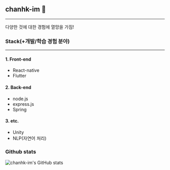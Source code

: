 ## chanhk-im 👋
---
다양한 것에 대한 경험에 열망을 가짐!
### Stack(+개발/학습 경험 분야)
---
#### 1. Front-end
- React-native
- Flutter

#### 2. Back-end
- node.js
- express.js
- Spring

#### 3. etc.
- Unity
- NLP(자연어 처리)

### Github stats
![chanhk-im's GitHub stats](https://github-readme-stats.vercel.app/api?username=chanhk-im&show_icons=true&theme=tokyonight)

<!--
**chanhk-im/chanhk-im** is a ✨ _special_ ✨ repository because its `README.md` (this file) appears on your GitHub profile.

Here are some ideas to get you started:

- 🔭 I’m currently working on ...
- 🌱 I’m currently learning ...
- 👯 I’m looking to collaborate on ...
- 🤔 I’m looking for help with ...
- 💬 Ask me about ...
- 📫 How to reach me: ...
- 😄 Pronouns: ...
- ⚡ Fun fact: ...
-->

